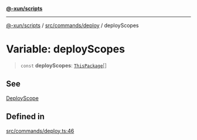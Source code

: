 [**@-xun/scripts**](../../../../README.md)

***

[@-xun/scripts](../../../../README.md) / [src/commands/deploy](../README.md) / deployScopes

# Variable: deployScopes

> `const` **deployScopes**: [`ThisPackage`](../../../configure/enumerations/ThisPackageGlobalScope.md#thispackage)[]

## See

[DeployScope](../../../configure/enumerations/ThisPackageGlobalScope.md)

## Defined in

[src/commands/deploy.ts:46](https://github.com/Xunnamius/xscripts/blob/395ccb9751d5eb5067af3fe099bacae7d9b7a116/src/commands/deploy.ts#L46)
